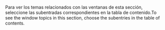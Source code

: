 <span data-ttu-id="894aa-101">Para ver los temas relacionados con las ventanas de esta sección, seleccione las subentradas correspondientes en la tabla de contenido.</span><span class="sxs-lookup"><span data-stu-id="894aa-101">To see the window topics in this section, choose the subentries in the table of contents.</span></span>
